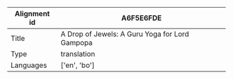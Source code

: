 |Alignment id | A6F5E6FDE
| --- | --- 
|Title | A Drop of Jewels: A Guru Yoga for Lord Gampopa 
|Type | translation
|Languages | ['en', 'bo']